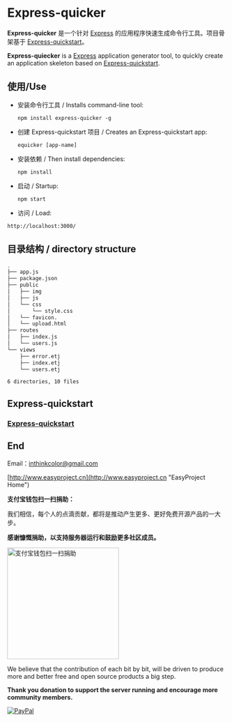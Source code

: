 # Express-quicker

**Express-quicker** 是一个针对 [Express](http://expressjs.com/ "Express - Node.js web application framework") 的应用程序快速生成命令行工具。项目骨架基于 [Express-quickstart](https://github.com/ushelp/Express-quickstart "Express-quickstart")。


**Express-quiecker** is a [Express](http://expressjs.com/ "Express - Node.js web application framework") application generator tool, to quickly create an application skeleton based on [Express-quickstart](https://github.com/ushelp/Express-quickstart "Express-quickstart").



## 使用/Use

- 安装命令行工具 / Installs command-line tool:
	```
	npm install express-quicker -g
	```

- 创建 Express-quickstart 项目 / Creates an Express-quickstart app:
	```
	equicker [app-name]
	```

- 安装依赖 / Then install dependencies:
	```
	npm install
	```
	
- 启动 / Startup:
	```
	npm start
	```

- 访问 / Load:

 `http://localhost:3000/`

## 目录结构 / directory structure


```sh
.
├── app.js
├── package.json
├── public
│   ├── img
│   ├── js
│   └── css
│       └── style.css
│   └── favicon.
│   └── upload.html
├── routes
│   ├── index.js
│   └── users.js
└── views
    ├── error.etj
    ├── index.etj
    └── users.etj

6 directories, 10 files
```

## Express-quickstart

### [Express-quickstart](https://github.com/ushelp/Express-quickstart "Express-quickstart")


## End

Email：<inthinkcolor@gmail.com>

[http://www.easyproject.cn](http://www.easyproject.cn "EasyProject Home")


**支付宝钱包扫一扫捐助：**

我们相信，每个人的点滴贡献，都将是推动产生更多、更好免费开源产品的一大步。

**感谢慷慨捐助，以支持服务器运行和鼓励更多社区成员。**

<img alt="支付宝钱包扫一扫捐助" src="http://www.easyproject.cn/images/s.png"  title="支付宝钱包扫一扫捐助"  height="256" width="256"></img>



We believe that the contribution of each bit by bit, will be driven to produce more and better free and open source products a big step.

**Thank you donation to support the server running and encourage more community members.**

[![PayPal](http://www.easyproject.cn/images/paypaldonation5.jpg)](https://www.paypal.me/easyproject/10 "Make payments with PayPal - it's fast, free and secure!")

